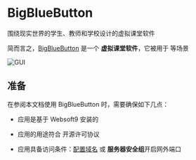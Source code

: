 # BigBlueButton

围绕现实世界的学生、教师和学校设计的虚拟课堂软件

简而言之，[BigBlueButton](https://bigbluebutton.org/) 是一个 **虚拟课堂软件**，它被用于   等场景


![GUI](https://libs.websoft9.com/Websoft9/DocsPicture/zh/bigbluebutton/bigbluebutton-gui-websoft9.png)


## 准备

在参阅本文档使用 BigBlueButton 时，需要确保如下几点：

- 应用是基于 Websoft9 安装的

- 应用的用途符合 [](https://some_license_url) 开源许可协议

- 应用具备访问条件：[配置域名](./guide/appsetdomain) 或 **服务器安全组**开启网外端口